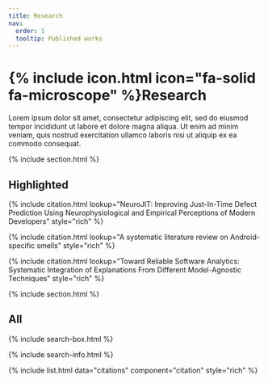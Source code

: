 ```yaml
---
title: Research
nav:
  order: 1
  tooltip: Published works
---
```


# {% include icon.html icon="fa-solid fa-microscope" %}Research

Lorem ipsum dolor sit amet, consectetur adipiscing elit, sed do eiusmod tempor incididunt ut labore et dolore magna aliqua.
Ut enim ad minim veniam, quis nostrud exercitation ullamco laboris nisi ut aliquip ex ea commodo consequat.

{% include section.html %}

## Highlighted

{% include citation.html lookup="NeuroJIT: Improving Just-In-Time Defect Prediction Using Neurophysiological and Empirical Perceptions of Modern Developers" style="rich" %}

{% include citation.html lookup="A systematic literature review on Android-specific smells" style="rich" %}

{% include citation.html lookup="Toward Reliable Software Analytics: Systematic Integration of Explanations From Different Model-Agnostic Techniques" style="rich" %}


{% include section.html %}

## All

{% include search-box.html %}

{% include search-info.html %}

{% include list.html data="citations" component="citation" style="rich" %}
